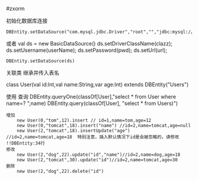 #zxorm


初始化数据库连接

	DBEntity.setDataSource("com.mysql.jdbc.Driver","root","","jdbc:mysql://127.0.0.1:3306/db")
或者
	val ds = new BasicDataSource()
    ds.setDriverClassName(clazz);
    ds.setUsername(userName);
    ds.setPassword(pwd);
    ds.setUrl(url);
    
    DBEntity.setDataSource(ds)


关联类
	继承并传入表名

class User(val id:Int,val name:String,var age:Int) extends DBEntity("Users")

使用
	查询
		DBEntity.queryOne(classOf[User],"select * from User where name=? ",name)
		DBEntity.query(classOf[User], "select * from Users)")

	增加
		new User(0,"tom",12).insert // id=1,name=tom,age=12
		new User(0,"tomcat",18).insert("name") //id=2,name=tomcat,age=null
		new User(2,"tomcat",18).insertUpdate("age") //id=2,name=tomcat,age=18  特别注意，插入默认情况下id是会被忽略的，请修改 !!DBEntity:34行
	修改
		new User(2,"dog",22).update("id","name")//id=2,name=dog,age=18
		new User(2,"tomcat",30).update("id")//id=2,name=tomcat,age=30
	删除
		new User(2,"dog",22).delete("id")
		
		
		
